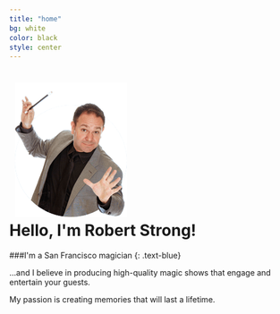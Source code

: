 ```yaml
---
title: "home"
bg: white
color: black
style: center
---
```


<h1>
  <div class="subtlecircle sectiondivider-big"> 
	  <img src="img/robert-circle-san-francisco-magician.png" alt="Robert Circle San Francisco Magician" title="Robert Circle San Francisco Magician" style="padding:0 10px;" />
    </div>
	  <span class="inlineblock">Hello, I'm Robert Strong!</span>
</h1>

###I'm a San Francisco magician
{: .text-blue}

…and I believe in producing high-quality magic shows that engage and entertain your guests.

My passion is creating memories that will last a lifetime.
